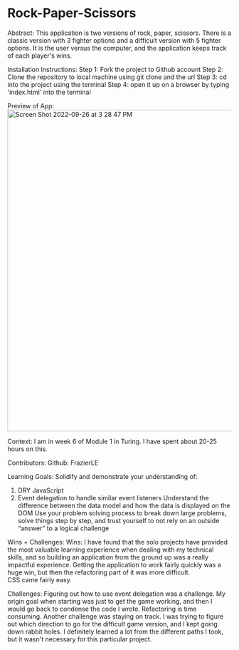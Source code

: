 # Rock-Paper-Scissors
Abstract:
This application is two versions of rock, paper, scissors. There is a classic version with 3 fighter options and a difficult version with 5 fighter options. It is the user versus the computer, and the application keeps track of each player's wins.

Installation Instructions:
Step 1: Fork the project to Github account
Step 2: Clone the repository to local machine using git clone and the url
Step 3: cd into the project using the terminal
Step 4: open it up on a browser by typing 'index.html' into the terminal

Preview of App:
<img width="722" alt="Screen Shot 2022-09-26 at 3 28 47 PM" src="https://user-images.githubusercontent.com/108101979/192384400-d977e52a-351b-44ad-85b4-ffd7c5aceb39.png">

Context:
I am in week 6 of Module 1 in Turing. I have spent about 20-25 hours on this.

Contributors:
Github: FrazierLE

Learning Goals:
Solidify and demonstrate your understanding of:
  1. DRY JavaScript
  2. Event delegation to handle similar event listeners
Understand the difference between the data model and how the data is displayed on the DOM
Use your problem solving process to break down large problems, solve things step by step, and trust yourself to not rely on an outside “answer” to a logical challenge

Wins + Challenges:
Wins:
  I have found that the solo projects have provided the most valuable learning experience when dealing with my technical skills, and so building an application from the ground up was a really impactful experience.
  Getting the application to work fairly quickly was a huge win, but then the refactoring part of it was more difficult.  
  CSS came fairly easy.

Challenges:
  Figuring out how to use event delegation was a challenge.
  My origin goal when starting was just to get the game working, and then I would go back to condense the code I wrote. Refactoring is time consuming.
  Another challenge was staying on track. I was trying to figure out which direction to go for the difficult game version, and I kept going down rabbit     holes. I definitely learned a lot from the different paths I took, but it wasn't necessary for this particular project.

